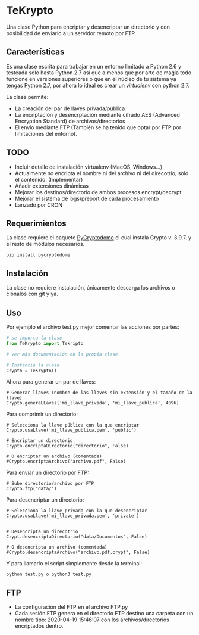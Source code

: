 # TeKrypto
Una clase Python para encriptar y desencriptar un directorio y con posibilidad de enviarlo a un servidor remoto por FTP.

## Características
Es una clase escrita para trabajar en un entorno limitado a Python 2.6 y testeada solo hasta Python 2.7 así que a menos que por arte de magia todo funcione en versiones superiores o que en el núcleo de tu sistema ya tengas Python 2.7, por ahora lo ideal es crear un *virtualenv* con python 2.7.

La clase permite:
* La creación del par de llaves privada/pública
* La encriptación y desencrptación mediante cifrado AES (Advanced Encryption Standard) de archivos/directorios
* El envío mediante FTP (También se ha tenido que optar por FTP por limitaciones del entorno).

## TODO
* Incluir detalle de instalación virtualenv (MacOS, Windows...)
* Actualmente no encripta el nombre ni del archivo ni del direcotrio, solo el contenido. (Implementar)
* Añadir extensiones dinámicas
* Mejorar los destinos/directorio de ambos procesos encrypt/decrypt
* Mejorar el sistema de logs/preport de cada procesamiento
* Lanzado por CRON

## Requerimientos
La clase requiere el paquete [PyCryptodome](https://pycryptodome.readthedocs.io/en/latest/src/installation.html "PyCryptodome's Installation") el cual instala Crypto v. 3.9.7. y el resto de módulos necesarios.

```shell
pip install pycryptodome
```
## Instalación
La clase no requiere instalación, únicamente descarga los archivos o clónalos con git y ya.

## Uso

Por ejemplo el archivo test.py mejor comentar las acciones por partes:

```python
# se importa la clase
from TeKrypto import Tekripto

# Ver más documentación en la propia clase

# Instancia la clase
Crypto = TeKrypto()
```
Ahora para generar un par de llaves:
```
# Generar llaves (nombre de las llaves sin extensión y el tamaño de la llave)
Crypto.generaLLaves('mi_llave_privada', 'mi_llave_publica', 4096)
```
Para comprimir un directorio:
```
# Selecciona la llave pública con la que encriptar
Crypto.usaLlave('mi_llave_publica.pem', 'public')

# Encriptar un directorio
Crypto.encriptaDirectorio("directorio", False)

# O encriptar un archivo (comentada)
#Crypto.encriptaArchivo("archivo.pdf", False)
```
Para enviar un directorio por FTP:
```
# Sube directorio/archivo por FTP
Crypto.ftp("data/")
```
Para desencriptar un directorio:
```
# Selecciona la llave privada con la que desencriptar
Crypto.usaLlave('mi_llave_privada.pem', 'private')


# Desencripta un direcotrio
Crypt.desencriptaDirectorio("data/Documentos", False)

# O desencripta un archivo (comentada)
#Crypto.desencriptaArchivo("archivo.pdf.crypt", False)

```
Y para llamarlo el script simplemente desde la terminal:

```shell
python test.py o python3 test.py
```

## FTP

* La configuración del FTP en el archivo FTP.py
* Cada sesión FTP genera en el directorio FTP destino una carpeta con un nombre tipo: 2020-04-19 15:46:07 con los archivos/directorios encriptados dentro.
